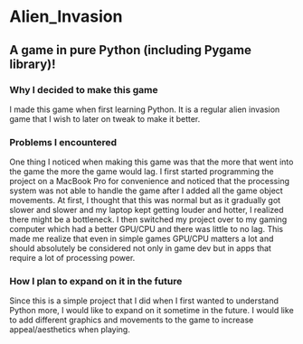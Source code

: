 # Alien_Invasion
## A game in pure Python (including Pygame library)!

### Why I decided to make this game
I made this game when first learning Python. It is a regular alien invasion game that I wish to later on tweak to make it better.

### Problems I encountered
One thing I noticed when making this game was that the more that went into the game the more the game would lag. I first started programming the project on a MacBook Pro for convenience and noticed that the processing system was not able to handle the game after I added all the game object movements. At first, I thought that this was normal but as it gradually got slower and slower and my laptop kept getting louder and hotter, I realized there might be a bottleneck. I then switched my project over to my gaming computer which had a better GPU/CPU and there was little to no lag. This made me realize that even in simple games GPU/CPU matters a lot and should absolutely be considered not only in game dev but in apps that require a lot of processing power.

### How I plan to expand on it in the future
Since this is a simple project that I did when I first wanted to understand Python more, I would like to expand on it sometime in the future. I would like to add different graphics and movements to the game to increase appeal/aesthetics when playing.
